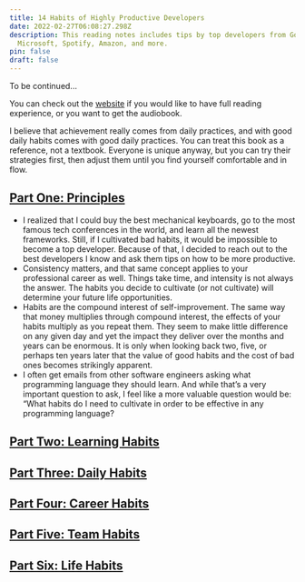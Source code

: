 ```yaml
---
title: 14 Habits of Highly Productive Developers
date: 2022-02-27T06:08:27.298Z
description: This reading notes includes tips by top developers from Google,
  Microsoft, Spotify, Amazon, and more.
pin: false
draft: false
---
```

To be continued...

You can check out the [website](https://14habits.com/) if you would like to have full reading experience, or you want to get the audiobook.

I believe that achievement really comes from daily practices, and with good daily habits comes with good daily practices. You can treat this book as a reference, not a textbook. Everyone is unique anyway, but you can try their strategies first, then adjust them until you find yourself comfortable and in flow.

<div id="principles"></div>

## <a href="#principles" name="fragment">Part One: Principles</a>

- I realized that I could buy the best mechanical keyboards, go to the most famous tech conferences in the world, and learn all the newest frameworks. Still, if I cultivated bad habits, it would be impossible to become a top developer. Because of that, I decided to reach out to the best developers I know and ask them tips on how to be more productive.
- Consistency matters, and that same concept applies to your professional career as well. Things take time, and intensity is not always the answer. The habits you decide to cultivate (or not cultivate) will determine your future life opportunities.
- Habits are the compound interest of self-improvement. The same way that money multiplies through compound interest, the effects of your habits multiply as you repeat them. They seem to make little difference on any given day and yet the impact they deliver over the months and years can be enormous. It is only when looking back two, five, or perhaps ten years later that the value of good habits and the cost of bad ones becomes strikingly apparent.
- I often get emails from other software engineers asking what programming language they should learn. And while that’s a very important question to ask, I feel like a more valuable question would be: “What habits do I need to cultivate in order to be effective in any programming language?

<div id="learning-habits"></div>

## <a href="#learning-habits" name="fragment">Part Two: Learning Habits</a>



<div id="daily-habits"></div>

## <a href="#daily-habits" name="fragment">Part Three: Daily Habits</a>


<div id="career-habits"></div>

## <a href="#career-habits" name="fragment">Part Four: Career Habits</a>


<div id="team-habits"></div>

## <a href="#team-habits" name="fragment">Part Five: Team Habits</a>


<div id="life-habits"></div>

## <a href="#life-habits" name="fragment">Part Six: Life Habits</a>


